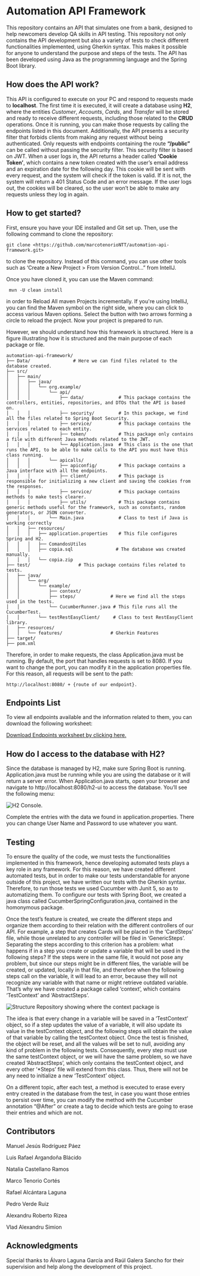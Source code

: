 # Automation API Framework

This repository contains an API that simulates one from a bank, designed to help newcomers develop QA skills in API testing. This repository not only contains the API development but also a variety of tests to check different functionalities implemented, using Gherkin syntax. This makes it possible for anyone to understand the purpose and steps of the tests. The API has been developed using Java as the programming language and the Spring Boot library.

## How does the API work?

This API is configured to execute on your PC and respond to requests made to **localhost**. The first time it is executed, it will create a database using **H2**, where the entities _Customer_, _Accounts_, _Cards_, and _Transfer_ will be stored and ready to receive different requests, including those related to the **CRUD** operations. Once it is running, you can make those requests by calling the endpoints listed in this document. Additionally, the API presents a security filter that forbids clients from making any request without being authenticated. Only requests with endpoints containing the route **“/public”** can be called without passing the security filter. This security filter is based on JWT. When a user logs in, the API returns a header called **‘Cookie Token’**, which contains a new token created with the user’s email address and an expiration date for the following day. This cookie will be sent with every request, and the system will check if the token is valid. If it is not, the system will return a 401 Status Code and an error message. If the user logs out, the cookies will be cleared, so the user won’t be able to make any requests unless they log in again.

## How to get started?

First, ensure you have your IDE installed and Git set up. Then, use the following command to clone the repository:

```shell
git clone <https://github.com/marcotenorioNTT/automation-api-framework.git>
```
to clone the repository. Instead of this command, you can use other tools such as ‘Create a New Project > From Version Control…” from IntelIJ.

Once you have cloned it, you can use the Maven command:
```shell
 mvn -U clean install
```
in order to Reload All maven Projects incrementally.  If you're using IntelliJ, you can find the Maven symbol on the right side, where you can click to access various Maven options. Select the button with two arrows forming a circle to reload the project. Now your project is prepared to run.

However, we should understand how this framework is structured. Here is a figure illustrating how it is structured and the main purpose of each package or file.


```plaintext
automation-api-framework/
├── Data/                # Here we can find files related to the database created.
├── src/
│   ├── main/
│   │   ├── java/
│   │   │   └── org.example/
│   │   │       └── api/
│   │   │           ├── data/             # This package contains the controllers, entities, repositories, and DTOs that the API is based on.  
│   │   │           ├── security/         # In this package, we find all the files related to Spring Boot Security.
│   │   │           ├── service/          # This package contains the services related to each entity.
│   │   │           ├── token/            # This package only contains a file with different Java methods related to the JWT.			
│   │   │           └── Application.java  # This class is the one that runs the API, to be able to make calls to the API you must have this class running.
│   │   │       └── apicalls/
│   │   │           ├── apiconfig/        # This package contains a Java interface with all the endpoints.  
│   │   │           ├── client/           # This package is responsible for initializing a new client and saving the cookies from the responses.
│   │   │           ├── service/          # This package contains methods to make tests clearer.
│   │   │           ├── utils/            # This package contains generic methods useful for the framework, such as constants, random generators, or JSON converter.
│   │   │       └── Main.java             # Class to test if Java is working correctly
│   │   ├── resources/
│   │   │   ├── application.properties    # This file configures Spring and H2.
│   │   │   ├── ComandosUtiles
│   │   │   ├── copia.sql                # The database was created manually.
│   │   │   └── copia.zip
├── test/                  # This package contains files related to tests.
│   ├── java/
│   │   └── org/
│   │       └── example/
│   │           ├── context/
│   │           ├── steps/             # Here we find all the steps used in the tests.
│   │           └── CucumberRunner.java # This file runs all the CucumberTest.
│   │       └── testRestEasyClient/     # Class to test RestEasyClient library.
│   ├── resources/
│   │   └── features/                  # Gherkin Features
├── target/
├── pom.xml

```
Therefore, in order to make requests, the class Application.java must be running. By default, the port that handles requests is set to 8080. If you want to change the port, you can modify it in the application properties file. For this reason, all requests will be sent to the path:
```
http://localhost:8080/ + {route of our endpoint}.
```
## Endpoints List

To view all endpoints available and the information related to them, you can download the following worksheet:

[Download Endpoints worksheet by clicking here.](.readmeFiles/Endpoints.xlsx)


## How do I access to the database with H2?

Since the database is managed by H2, make sure Spring Boot is running. Application.java must be running while you are using the database or it will return a server error. When Application.java starts, open your browser and navigate to http://localhost:8080/h2-ui to access the database. You’ll see the following menu:

![H2 Console.](.readmeFiles/H2Console.PNG)

Complete the entries with the data we found in application.properties. There you can change User Name and Password to use whatever you want.

## Testing
To ensure the quality of the code, we must tests the functionalities implemented in this framework, hence developing automated tests plays a key role in any framework. For this reason, we have created different automated tests, but in order to make our tests understandable for anyone outside of this project, we have written our tests with the Gherkin syntax. Therefore, to run those tests we used Cucumber with Junit 5, so as to automatizing them. To configure our tests with Spring Boot, we created a java class called CucumberSpringConfiguration.java, contained in the homonymous package.

Once the test’s feature is created, we create the different steps and organize them according to their relation with the different controllers of our API. For example, a step that creates Cards will be placed in the ‘CardSteps’ file, while those unrelated to any controller will be filed in ‘GenericSteps’.  Separating the steps according to this criterion has a problem: what happens if in a step you create or update a variable that will be used in the following steps? If the steps were in the same file, it would not pose any problem, but since our steps might be in different files, the variable will be created, or updated, locally in that file, and therefore when the following steps call on the variable, it will lead to an error, because they will not recognize any variable with that name or might retrieve outdated variable.
That’s why we have created a package called ‘context’, which contains ‘TestContext’ and ‘AbstractSteps’.

![Structure Repository showing where the context package is](.readmeFiles/testContextStructure.PNG)

The idea is that every change in a variable will be saved in a ‘TestContext’ object, so if a step updates the value of a variable, it will also update its value in the testContext object, and the following steps will obtain the value of that variable by calling the testContext object. Once the test is finished, the object will be reset, and all the values will be set to null, avoiding any kind of problem in the following tests. Consequently, every step must use the same testContext object, or we will have the same problem, so we have created ‘AbstractSteps’, which only contains the testContext object, and every other ‘*Steps’ file will extend from this class. Thus, there will not be any need to initialize a new ‘TestContext’ object.

On a different topic, after each test, a method is executed to erase every entry created in the database from the test, in case you want those entries to persist over time, you can modify the method with the Cucumber annotation “@After” or create a tag to decide which tests are going to erase their entries and which are not.

## Contributors

Manuel Jesús Rodríguez Páez

Luis Rafael Argandoña Blácido

Natalia Castellano Ramos

Marco Tenorio Cortés

Rafael Alcántara Laguna

Pedro Verde Ruiz

Alexandru Roberto Rizea

Vlad Alexandru Simion

## Acknowledgments

Special thanks to Álvaro Laguna García and Raúl Galera Sancho for their supervision and help along the development of this project.
